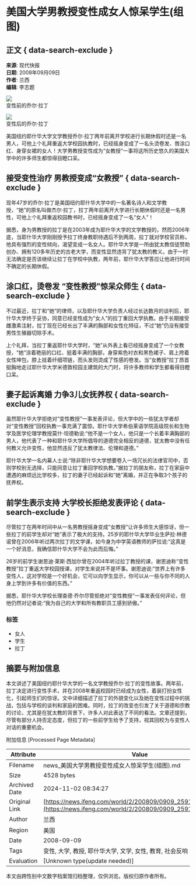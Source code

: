 # 美国大学男教授变性成女人惊呆学生(组图)

## 正文 { data-search-exclude }


**来源**: 现代快报  
**日期**: 2008年09月09日  
**作者**: 兰西  
**编辑**: 李志题  

![](http://img.ifeng.com/hres/200809/09/08/cb29da9643b9f24b5d17631fc76755ae.jpg)    
变性前的乔尔·拉丁  

![](http://img.ifeng.com/hres/200809/09/08/39b3e2c01a701accdc7ea601497555cd.jpg)    
变性后的乔尔·拉丁  

美国纽约耶什华大学文学教授乔尔·拉丁两年前离开学校进行长期休假时还是一名男人，可他上个礼拜重返大学校园执教时，已经摇身变成了一名头烫卷发、唇涂口红、身穿女裙的女人！大学男教授变性成为“女教授”一事将这所历史悠久的美国大学中的许多师生都惊得目瞪口呆。

## **接受变性治疗 男教授变成“女教授”** { data-search-exclude }

现年47岁的乔尔·拉丁是美国纽约耶什华大学中的一名著名诗人和文学教授，“她”的原名叫做杰尔·拉丁，拉丁两年前离开大学进行长期休假时还是一名男性，可他上个礼拜重返校园教书时，已经摇身变成了一名“女人”！

据悉，身为男教授的拉丁是在2003年成为耶什华大学的文学教授的，然而2006年底，当耶什华大学刚刚授予拉丁终身教职待遇后不到两周，拉丁就对学校官员称，他具有强烈的变性倾向，渴望变成一名女人。耶什华大学是一所由犹太教信徒赞助创办、拥有120多年历史的古老大学，而变性显然违背了犹太教的教义。由于一时无法确定是否该继续让拉丁在学校中执教，两年前，耶什华大学答应让他进行时间不确定的长期休假。

## **涂口红，烫卷发 “变性教授”惊呆众师生** { data-search-exclude }

不过最近，拉丁和“她”的律师，以及耶什华大学负责人经过长达数月的谈判后，耶什华大学终于妥协，同意已经变性成为“女人”的拉丁重回大学执教。由于长期接受雌激素注射，拉丁现在已经长出了丰满的胸部和女性化特征，不过“她”仍没有接受男性生殖器切除手术。

上个礼拜，当拉丁重返耶什华大学时，“她”从外表上看已经摇身变成了一个女教授，“她”涂着艳丽的口红、挺着丰满的胸部，身穿紫色衬衣和黑色裙子、肩上挎着女性坤包，脖上挂着纤细项链，而头发则烫成了性感的卷发。当“女教授”拉丁昂首挺胸地走过耶什华大学米德敦校园主建筑的大门时，将许多教师和学生都看得目瞪口呆。

## **妻子起诉离婚 力争3儿女抚养权** { data-search-exclude }

虽然耶什华大学拒绝对“变性教授”一事发表评论，但大学中的一些犹太学者却对“变性教授”回校执教一事充满了震惊。耶什华大学希伯莱语学院高级院长和生物学及医学伦理学教授莫什·坦德勒说:“他不是一个女人，他只是一个长着丰满胸部的男人，他代表了一种和耶什华大学所倡导的道德完全相反的道德，犹太教中没有任何教义允许变性，他显然违反了犹太教律法、伦理和道德。”

耶什华大学一名内幕人士说:“除非耶什华大学想要卷入一场冗长的法律官司中，否则学校别无选择，只能同意让拉丁重回学校执教。”据拉丁的朋友称，拉丁在家庭中遭遇的麻烦远比学校多，拉丁的妻子已经起诉和“她”离婚，并正在争取3个孩子的抚养权。

## **前学生表示支持 大学校长拒绝发表评论** { data-search-exclude }

尽管拉丁在两年时间中从一名男教授摇身变成“女教授”让许多师生大感惊讶，但一些拉丁的前学生却对“她”表示了极大的支持。25岁的耶什华大学毕业生萨拉·林德诺曾在2006年听过两次拉丁的文学课，如今身为中学英语教师的萨拉说:“这真是一个好消息，我确信耶什华大学不会为此而后悔。”

26岁的前学生谢恩迪·莱斯·西加尔曾在2004年听过拉丁教授的课，谢恩迪称“变性教授”拉丁重返大学校园授课，对学生来说并不是坏事。谢恩迪说:“世界上有许多变性人，这对学校是一个好机会，它可以向学生显示，你可以从一些与你不同的人身上学到许多有价值的东西。”

据悉，耶什华大学校长理查德·乔尔尽管拒绝对“变性教授”一事发表任何评论，但他仍然对记者说:“我为自己的大学和所有教职员工感到骄傲。” 

### 标签
- 女人
- 学生
- 拉丁

## 摘要与附加信息

<!-- tcd_abstract -->
本文讲述了美国纽约耶什华大学的一名文学教授乔尔·拉丁的变性故事。两年前，拉丁决定进行变性手术，并在2008年重返校园时已经成为女性，着装打扮女性化，引起师生们的惊讶。文中详细描述了拉丁的外貌变化以及她在变性过程中的挑战，包括与学校的谈判和家庭的困难。同时，拉丁的改变也引发了关于道德和宗教的讨论，尤其是在犹太教的背景下，许多人对此表达了不同的看法。文章还提到，尽管有部分人持否定态度，但拉丁的一些前学生给予了支持，视其回校为与变性人对话的重要机会。
<!-- tcd_abstract_end -->

附加信息 [Processed Page Metadata]

| Attribute       | Value                                  |
|-----------------|----------------------------------------|
| Filename        | news_美国大学男教授变性成女人惊呆学生(组图).md                             |
| Size            | 4528 bytes                           |
| Archived Date   | 2024-11-02 08:34:27                             |
| Original Link   | [https://news.ifeng.com/world/2/200809/0909_2591_773131.shtml](https://news.ifeng.com/world/2/200809/0909_2591_773131.shtml)                       |
| Author          | 兰西                               |
| Region          | 美国                               |
| Date            | 2008-09-09                                 |
| Tags            | 变性, 大学, 教授, 耶什华大学, 文学, 女性, 教育, 社会反响                                 |
| Evaluation            | [Unknown type(update needed)]                                 |
<!-- tcd_table_end -->

本文由跨性别中文数字档案馆归档整理，仅供浏览。版权归原作者所有。
